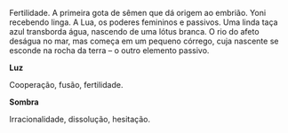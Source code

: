 Fertilidade. A primeira gota de sêmen que dá origem ao embrião. Yoni recebendo
linga. A Lua, os poderes femininos e passivos. Uma linda taça azul transborda
água, nascendo de uma lótus branca. O rio do afeto deságua no mar, mas começa
em um pequeno córrego, cuja nascente se esconde na rocha da terra – o outro
elemento passivo.

**Luz**

Cooperação, fusão, fertilidade.

**Sombra**

Irracionalidade, dissolução, hesitação.

